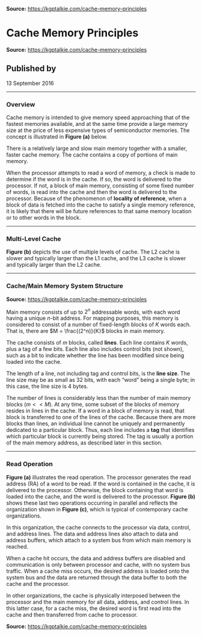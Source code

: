 **Source:** https://kgptalkie.com/cache-memory-principles

# Cache Memory Principles

**Source:** https://kgptalkie.com/cache-memory-principles

## Published by

13 September 2016

---

### Overview

Cache memory is intended to give memory speed approaching that of the fastest memories available, and at the same time provide a large memory size at the price of less expensive types of semiconductor memories. The concept is illustrated in **Figure (a)** below.

There is a relatively large and slow main memory together with a smaller, faster cache memory. The cache contains a copy of portions of main memory.

When the processor attempts to read a word of memory, a check is made to determine if the word is in the cache. If so, the word is delivered to the processor. If not, a block of main memory, consisting of some fixed number of words, is read into the cache and then the word is delivered to the processor. Because of the phenomenon of **locality of reference**, when a block of data is fetched into the cache to satisfy a single memory reference, it is likely that there will be future references to that same memory location or to other words in the block.

---

### Multi-Level Cache

**Figure (b)** depicts the use of multiple levels of cache. The L2 cache is slower and typically larger than the L1 cache, and the L3 cache is slower and typically larger than the L2 cache.

---

### Cache/Main Memory System Structure

**Source:** https://kgptalkie.com/cache-memory-principles

Main memory consists of up to $2^n$ addressable words, with each word having a unique $n$-bit address. For mapping purposes, this memory is considered to consist of a number of fixed-length blocks of $K$ words each. That is, there are $M = \frac{(2^n)}{K}$ blocks in main memory.

The cache consists of $m$ blocks, called **lines**. Each line contains $K$ words, plus a tag of a few bits. Each line also includes control bits (not shown), such as a bit to indicate whether the line has been modified since being loaded into the cache.

The length of a line, not including tag and control bits, is the **line size**. The line size may be as small as 32 bits, with each “word” being a single byte; in this case, the line size is 4 bytes.

The number of lines is considerably less than the number of main memory blocks ($m << M$). At any time, some subset of the blocks of memory resides in lines in the cache. If a word in a block of memory is read, that block is transferred to one of the lines of the cache. Because there are more blocks than lines, an individual line cannot be uniquely and permanently dedicated to a particular block. Thus, each line includes a **tag** that identifies which particular block is currently being stored. The tag is usually a portion of the main memory address, as described later in this section.

---

### Read Operation

**Figure (a)** illustrates the read operation. The processor generates the read address (RA) of a word to be read. If the word is contained in the cache, it is delivered to the processor. Otherwise, the block containing that word is loaded into the cache, and the word is delivered to the processor. **Figure (b)** shows these last two operations occurring in parallel and reflects the organization shown in **Figure (c)**, which is typical of contemporary cache organizations.

In this organization, the cache connects to the processor via data, control, and address lines. The data and address lines also attach to data and address buffers, which attach to a system bus from which main memory is reached.

When a cache hit occurs, the data and address buffers are disabled and communication is only between processor and cache, with no system bus traffic. When a cache miss occurs, the desired address is loaded onto the system bus and the data are returned through the data buffer to both the cache and the processor.

In other organizations, the cache is physically interposed between the processor and the main memory for all data, address, and control lines. In this latter case, for a cache miss, the desired word is first read into the cache and then transferred from cache to processor.

**Source:** https://kgptalkie.com/cache-memory-principles